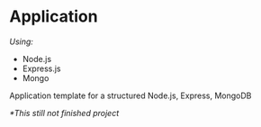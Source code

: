 # Application

_*Using:*_
* Node.js
* Express.js
* Mongo

Application template for a structured Node.js, Express, MongoDB

_*This still not finished project_